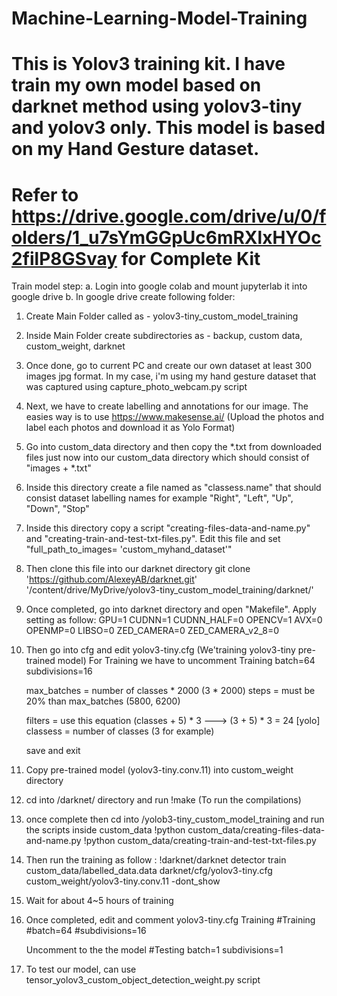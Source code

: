 # Machine-Learning-Model-Training

# This is Yolov3 training kit. I have train my own model based on darknet method using yolov3-tiny and yolov3 only. This model is based on my Hand Gesture dataset.
# Refer to https://drive.google.com/drive/u/0/folders/1_u7sYmGGpUc6mRXlxHYOc2filP8GSvay for Complete Kit
Train model step:
a. Login into google colab and mount jupyterlab it into google drive
b. In google drive create following folder:
   1. Create Main Folder called as - yolov3-tiny_custom_model_training
   2. Inside Main Folder create subdirectories as - backup, custom data, custom_weight, darknet
   3. Once done, go to current PC and create our own dataset at least 300 images jpg format. In my case, i'm using my hand gesture dataset that was captured using capture_photo_webcam.py script
   4. Next, we have to create labelling and annotations for our image. The easies way is to use https://www.makesense.ai/ (Upload the photos and label each photos and download it as Yolo Format)
   5. Go into custom_data directory and then copy the *.txt from downloaded files just now into our custom_data directory which should consist of "images + *.txt"
   6. Inside this directory create a file named as "classess.name" that should consist dataset labelling names for example "Right", "Left", "Up", "Down", "Stop"
   7. Inside this directory copy a script "creating-files-data-and-name.py" and "creating-train-and-test-txt-files.py". Edit this file and set "full_path_to_images= 'custom_myhand_dataset'"
   8. Then clone this file into our darknet directory git clone 'https://github.com/AlexeyAB/darknet.git' '/content/drive/MyDrive/yolov3-tiny_custom_model_training/darknet/'
   9. Once completed, go into darknet directory and open "Makefile". Apply setting as follow:
      GPU=1
      CUDNN=1
      CUDNN_HALF=0
      OPENCV=1
      AVX=0
      OPENMP=0
      LIBSO=0
      ZED_CAMERA=0
      ZED_CAMERA_v2_8=0
  10. Then go into cfg and edit yolov3-tiny.cfg (We'training yolov3-tiny pre-trained model)
      For Training we have to uncomment
      Training
      batch=64
      subdivisions=16
      
      max_batches = number of classes * 2000 (3 * 2000)
      steps = must be 20% than max_batches (5800, 6200)
      
      filters = use this equation (classes + 5) * 3 ---> (3 + 5) * 3 = 24
      [yolo]
      classess = number of classes (3 for example)
      
       save and exit
  11. Copy pre-trained model (yolov3-tiny.conv.11) into custom_weight directory
      
  12. cd into /darknet/ directory and run !make (To run the compilations)
  13. once complete then cd into /yolob3-tiny_custom_model_training and run the scripts inside custom_data
      !python custom_data/creating-files-data-and-name.py
      !python custom_data/creating-train-and-test-txt-files.py
      
  14. Then run the training as follow :
      !darknet/darknet detector train custom_data/labelled_data.data darknet/cfg/yolov3-tiny.cfg custom_weight/yolov3-tiny.conv.11 -dont_show
  15. Wait for about 4~5 hours of training
  16. Once completed, edit and comment yolov3-tiny.cfg Training
      #Training
      #batch=64
      #subdivisions=16
      
      Uncomment to the the model
      #Testing
      batch=1
      subdivisions=1
      
  17. To test our model, can use tensor_yolov3_custom_object_detection_weight.py script
